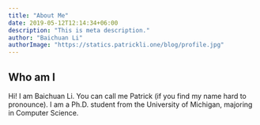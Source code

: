 ```yaml
---
title: "About Me"
date: 2019-05-12T12:14:34+06:00
description: "This is meta description."
author: "Baichuan Li"
authorImage: "https://statics.patrickli.one/blog/profile.jpg"
---
```


## Who am I

Hi! I am Baichuan Li. You can call me Patrick (if you find my name hard to pronounce). I am a Ph.D. student from the University of Michigan, majoring in Computer Science.

<!--## My Interests-->
<!---->
<!--I love working on web. I am familiar with most aspects of it, including back-end engineering and computer security. I have developed several projects in school. You can check the portfolio tab and see all of them.-->
<!---->
<!--Click <a href="https://statics.patrickli.one/resume.pdf">here</a> to download my resume, or <a href="https://statics.patrickli.one/resume_chinese.pdf">here</a> for the chinese version.-->
